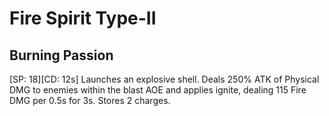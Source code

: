 # Fire Spirit Type-II

## Burning Passion

[SP: 18][CD: 12s] Launches an explosive shell. Deals 250% ATK of Physical DMG to enemies within the blast AOE and applies ignite, dealing 115 Fire DMG per 0.5s for 3s. Stores 2 charges.